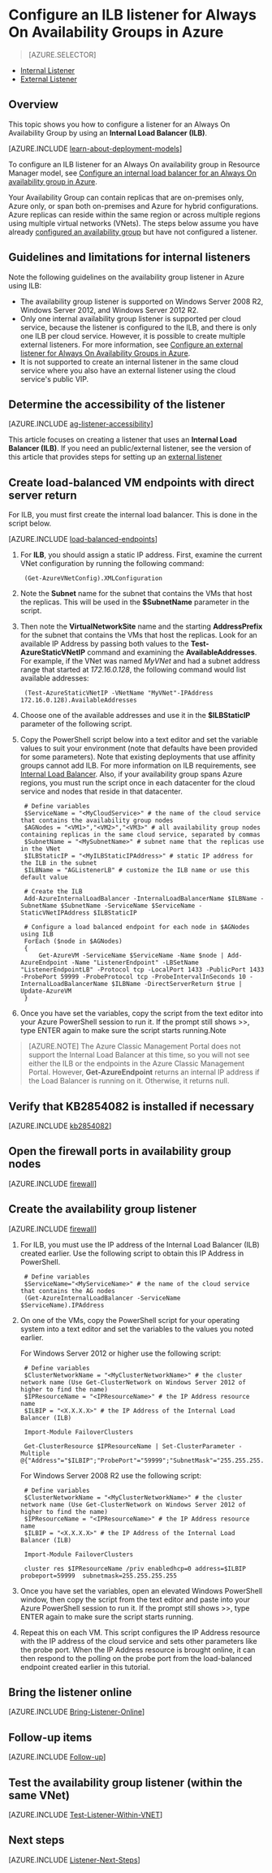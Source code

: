<properties
    pageTitle="Configure an ILB Listener for Always On Availability Groups | Azure"
    description="This tutorial uses resources created with  the classic deployment model, and creates an Always On Availability Group Listener in Azure using an Internal Load Balancer (ILB)."
    services="virtual-machines-windows"
    documentationcenter="na"
    author="MikeRayMSFT"
    manager="jhubbard"
    editor=""
    tags="azure-service-management" />
<tags
    ms.assetid="291288a0-740b-4cfa-af62-053218beba77"
    ms.service="virtual-machines-windows"
    ms.devlang="na"
    ms.topic="article"
    ms.tgt_pltfrm="vm-windows-sql-server"
    ms.workload="infrastructure-services"
    ms.date="08/19/2016"
    wacn.date=""
    ms.author="MikeRayMSFT" />

# Configure an ILB listener for Always On Availability Groups in Azure
> [AZURE.SELECTOR]
- [Internal Listener](/documentation/articles/virtual-machines-windows-classic-ps-sql-int-listener/)
- [External Listener](/documentation/articles/virtual-machines-windows-classic-ps-sql-ext-listener/)

## Overview
This topic shows you how to configure a listener for an Always On Availability Group by using an **Internal Load Balancer (ILB)**.

[AZURE.INCLUDE [learn-about-deployment-models](../../includes/learn-about-deployment-models-classic-include.md)]

To configure an ILB listener for an Always On availability group in Resource Manager model, see [Configure an internal load balancer for an Always On availability group in Azure](/documentation/articles/virtual-machines-windows-portal-sql-alwayson-int-listener/).

Your Availability Group can contain replicas that are on-premises only, Azure only, or span both on-premises and Azure for hybrid configurations. Azure replicas can reside within the same region or across multiple regions using multiple virtual networks (VNets). The steps below assume you have already [configured an availability group](/documentation/articles/virtual-machines-windows-classic-portal-sql-alwayson-availability-groups/) but have not configured a listener.

## Guidelines and limitations for internal listeners
Note the following guidelines on the availability group listener in Azure using ILB:

* The availability group listener is supported on Windows Server 2008 R2, Windows Server 2012, and Windows Server 2012 R2.
* Only one internal availability group listener is supported per cloud service, because the listener is configured to the ILB, and there is only one ILB per cloud service. However, it is possible to create multiple external listeners. For more information, see [Configure an external listener for Always On Availability Groups in Azure](/documentation/articles/virtual-machines-windows-classic-ps-sql-ext-listener/).
* It is not supported to create an internal listener in the same cloud service where you also have an external listener using the cloud service's public VIP.

## Determine the accessibility of the listener
[AZURE.INCLUDE [ag-listener-accessibility](../../includes/virtual-machines-ag-listener-determine-accessibility.md)]

This article focuses on creating a listener that uses an **Internal Load Balancer (ILB)**. If you need an public/external listener, see the version of this article that provides steps for setting up an [external listener](/documentation/articles/virtual-machines-windows-classic-ps-sql-ext-listener/)

## Create load-balanced VM endpoints with direct server return
For ILB, you must first create the internal load balancer. This is done in the script below.

[AZURE.INCLUDE [load-balanced-endpoints](../../includes/virtual-machines-ag-listener-load-balanced-endpoints.md)]

1. For **ILB**, you should assign a static IP address. First, examine the current VNet configuration by running the following command:
   
        (Get-AzureVNetConfig).XMLConfiguration
2. Note the **Subnet** name for the subnet that contains the VMs that host the replicas. This will be used in the **$SubnetName** parameter in the script.
3. Then note the **VirtualNetworkSite** name and the starting **AddressPrefix** for the subnet that contains the VMs that host the replicas. Look for an available IP Address by passing both values to the **Test-AzureStaticVNetIP** command and examining the **AvailableAddresses**. For example, if the VNet was named *MyVNet* and had a subnet address range that started at *172.16.0.128*, the following command would list available addresses:
   
        (Test-AzureStaticVNetIP -VNetName "MyVNet"-IPAddress 172.16.0.128).AvailableAddresses
4. Choose one of the available addresses and use it in the **$ILBStaticIP** parameter of the following script.
5. Copy the PowerShell script below into a text editor and set the variable values to suit your environment (note that defaults have been provided for some parameters). Note that existing deployments that use affinity groups cannot add ILB. For more information on ILB requirements, see [Internal Load Balancer](/documentation/articles/load-balancer-internal-overview/). Also, if your availability group spans Azure regions, you must run the script once in each datacenter for the cloud service and nodes that reside in that datacenter.
   
        # Define variables
        $ServiceName = "<MyCloudService>" # the name of the cloud service that contains the availability group nodes
        $AGNodes = "<VM1>","<VM2>","<VM3>" # all availability group nodes containing replicas in the same cloud service, separated by commas
        $SubnetName = "<MySubnetName>" # subnet name that the replicas use in the VNet
        $ILBStaticIP = "<MyILBStaticIPAddress>" # static IP address for the ILB in the subnet
        $ILBName = "AGListenerLB" # customize the ILB name or use this default value
   
        # Create the ILB
        Add-AzureInternalLoadBalancer -InternalLoadBalancerName $ILBName -SubnetName $SubnetName -ServiceName $ServiceName -StaticVNetIPAddress $ILBStaticIP
   
        # Configure a load balanced endpoint for each node in $AGNodes using ILB
        ForEach ($node in $AGNodes)
        {
            Get-AzureVM -ServiceName $ServiceName -Name $node | Add-AzureEndpoint -Name "ListenerEndpoint" -LBSetName "ListenerEndpointLB" -Protocol tcp -LocalPort 1433 -PublicPort 1433 -ProbePort 59999 -ProbeProtocol tcp -ProbeIntervalInSeconds 10 -InternalLoadBalancerName $ILBName -DirectServerReturn $true | Update-AzureVM
        }
6. Once you have set the variables, copy the script from the text editor into your Azure PowerShell session to run it. If the prompt still shows >>, type ENTER again to make sure the script starts running.Note

> [AZURE.NOTE]
> The Azure Classic Management Portal does not support the Internal Load Balancer at this time, so you will not see either the ILB or the endpoints in the Azure Classic Management Portal. However, **Get-AzureEndpoint** returns an internal IP address if the Load Balancer is running on it. Otherwise, it returns null.
> 
> 

## Verify that KB2854082 is installed if necessary
[AZURE.INCLUDE [kb2854082](../../includes/virtual-machines-ag-listener-kb2854082.md)]

## Open the firewall ports in availability group nodes
[AZURE.INCLUDE [firewall](../../includes/virtual-machines-ag-listener-open-firewall.md)]

## Create the availability group listener
[AZURE.INCLUDE [firewall](../../includes/virtual-machines-ag-listener-create-listener.md)]

1. For ILB, you must use the IP address of the Internal Load Balancer (ILB) created earlier. Use the following script to obtain this IP Address in PowerShell.
   
        # Define variables
        $ServiceName="<MyServiceName>" # the name of the cloud service that contains the AG nodes
        (Get-AzureInternalLoadBalancer -ServiceName $ServiceName).IPAddress
2. On one of the VMs, copy the PowerShell script for your operating system into a text editor and set the variables to the values you noted earlier.
   
    For Windows Server 2012 or higher use the following script:
   
        # Define variables
        $ClusterNetworkName = "<MyClusterNetworkName>" # the cluster network name (Use Get-ClusterNetwork on Windows Server 2012 of higher to find the name)
        $IPResourceName = "<IPResourceName>" # the IP Address resource name
        $ILBIP = "<X.X.X.X>" # the IP Address of the Internal Load Balancer (ILB)
   
        Import-Module FailoverClusters
   
        Get-ClusterResource $IPResourceName | Set-ClusterParameter -Multiple @{"Address"="$ILBIP";"ProbePort"="59999";"SubnetMask"="255.255.255.255";"Network"="$ClusterNetworkName";"EnableDhcp"=0}
   
    For Windows Server 2008 R2 use the following script:
   
        # Define variables
        $ClusterNetworkName = "<MyClusterNetworkName>" # the cluster network name (Use Get-ClusterNetwork on Windows Server 2012 of higher to find the name)
        $IPResourceName = "<IPResourceName>" # the IP Address resource name
        $ILBIP = "<X.X.X.X>" # the IP Address of the Internal Load Balancer (ILB)
   
        Import-Module FailoverClusters
   
        cluster res $IPResourceName /priv enabledhcp=0 address=$ILBIP probeport=59999  subnetmask=255.255.255.255
3. Once you have set the variables, open an elevated Windows PowerShell window, then copy the script from the text editor and paste into your Azure PowerShell session to run it. If the prompt still shows >>, type ENTER again to make sure the script starts running.
4. Repeat this on each VM. This script configures the IP Address resource with the IP address of the cloud service and sets other parameters like the probe port. When the IP Address resource is brought online, it can then respond to the polling on the probe port from the load-balanced endpoint created earlier in this tutorial.

## Bring the listener online
[AZURE.INCLUDE [Bring-Listener-Online](../../includes/virtual-machines-ag-listener-bring-online.md)]

## Follow-up items
[AZURE.INCLUDE [Follow-up](../../includes/virtual-machines-ag-listener-follow-up.md)]

## Test the availability group listener (within the same VNet)
[AZURE.INCLUDE [Test-Listener-Within-VNET](../../includes/virtual-machines-ag-listener-test.md)]

## Next steps
[AZURE.INCLUDE [Listener-Next-Steps](../../includes/virtual-machines-ag-listener-next-steps.md)]

